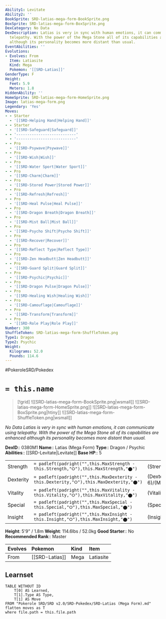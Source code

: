 ```yaml
---
Ability1: Levitate
Ability2: ''
BookSprite: SRD-latias-mega-form-BookSprite.png
BoxSprite: SRD-latias-mega-form-BoxSprite.png
DexCategory: No Data
DexDescription: Latias is very in sync with human emotions, it can communicate using
  telepathy. With the power of the Mega Stone all of its capabilities are enhanced
  although its personality becomes more distant than usual.
EventAbilities: ''
Evolutions:
- Evolves: From
  Item: Latiasite
  Kind: Mega
  Pokemon: '[[SRD-Latias]]'
GenderType: F
Height:
  Feet: 5.9
  Meters: 1.8
HiddenAbility: ''
HomeSprite: SRD-latias-mega-form-HomeSprite.png
Image: latias-mega-form.png
Legendary: 'Yes'
Moves:
- - Starter
  - '[[SRD-Helping Hand|Helping Hand]]'
- - Starter
  - '[[SRD-Safeguard|Safeguard]]'
- - '---------------------------'
  - '---------------------------'
- - Pro
  - '[[SRD-Psywave|Psywave]]'
- - Pro
  - '[[SRD-Wish|Wish]]'
- - Pro
  - '[[SRD-Water Sport|Water Sport]]'
- - Pro
  - '[[SRD-Charm|Charm]]'
- - Pro
  - '[[SRD-Stored Power|Stored Power]]'
- - Pro
  - '[[SRD-Refresh|Refresh]]'
- - Pro
  - '[[SRD-Heal Pulse|Heal Pulse]]'
- - Pro
  - '[[SRD-Dragon Breath|Dragon Breath]]'
- - Pro
  - '[[SRD-Mist Ball|Mist Ball]]'
- - Pro
  - '[[SRD-Psycho Shift|Psycho Shift]]'
- - Pro
  - '[[SRD-Recover|Recover]]'
- - Pro
  - '[[SRD-Reflect Type|Reflect Type]]'
- - Pro
  - '[[SRD-Zen Headbutt|Zen Headbutt]]'
- - Pro
  - '[[SRD-Guard Split|Guard Split]]'
- - Pro
  - '[[SRD-Psychic|Psychic]]'
- - Pro
  - '[[SRD-Dragon Pulse|Dragon Pulse]]'
- - Pro
  - '[[SRD-Healing Wish|Healing Wish]]'
- - Pro
  - '[[SRD-Camouflage|Camouflage]]'
- - Pro
  - '[[SRD-Transform|Transform]]'
- - Pro
  - '[[SRD-Role Play|Role Play]]'
Number: 380
ShuffleToken: SRD-latias-mega-form-ShuffleToken.png
Type1: Dragon
Type2: Psychic
Weight:
  Kilograms: 52.0
  Pounds: 114.6
---
```


#PokeroleSRD/Pokedex

# `= this.name`

> [!grid]
> ![[SRD-latias-mega-form-BookSprite.png|wsmall]]
> ![[SRD-latias-mega-form-HomeSprite.png]]
> ![[SRD-latias-mega-form-BoxSprite.png|htiny]]
> ![[SRD-latias-mega-form-ShuffleToken.png|wsmall]]


*No Data*
*Latias is very in sync with human emotions, it can communicate using telepathy. With the power of the Mega Stone all of its capabilities are enhanced although its personality becomes more distant than usual.*

**DexID**:: 0380M1
**Name**:: Latias (Mega Form)
**Type**:: Dragon / Psychic
**Abilities**:: [[SRD-Levitate|Levitate]]
**Base HP**:: 5

|           |                                                                                        |                                          |
| --------- | -------------------------------------------------------------------------------------- | ---------------------------------------- |
| Strength  | `= padleft(padright("",this.MaxStrength - this.Strength,"⭘"),this.MaxStrength,"⬤")`    | (Strength::6)/(MaxStrength::6)   |
| Dexterity | `= padleft(padright("",this.MaxDexterity - this.Dexterity,"⭘"),this.MaxDexterity,"⬤")` | (Dexterity:: 6)/(MaxDexterity::6) |
| Vitality  | `= padleft(padright("",this.MaxVitality - this.Vitality,"⭘"),this.MaxVitality,"⬤")`    | (Vitality::7)/(MaxVitality::7)   |
| Special   | `= padleft(padright("",this.MaxSpecial - this.Special,"⭘"),this.MaxSpecial,"⬤")`       | (Special::7)/(MaxSpecial::7)     |
| Insight   | `= padleft(padright("",this.MaxInsight - this.Insight,"⭘"),this.MaxInsight,"⬤")`       | (Insight::8)/(MaxInsight::8)     |

**Height**: 5'9" / 1.8m
**Weight**: 114.6lbs / 52.0kg
**Good Starter**:: No
**Recommended Rank**:: Master

| Evolves   | Pokemon        | Kind   | Item      |
|:----------|:---------------|:-------|:----------|
| From      | [[SRD-Latias]] | Mega   | Latiasite |

## Learnset

```dataview
TABLE WITHOUT ID
    T[0] AS Learned,
    T[1].Type AS Type,
    T[1] AS Move
FROM "Pokerole SRD/SRD v2.0/SRD-Pokedex/SRD-Latias (Mega Form).md"
flatten moves as T
where file.path = this.file.path
```

